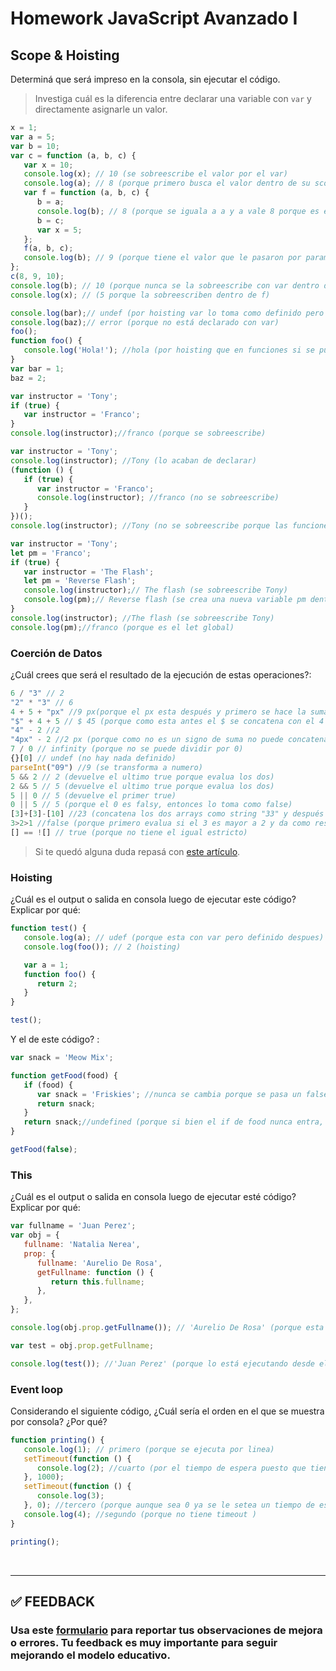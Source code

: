 # Homework JavaScript Avanzado I

## Scope & Hoisting

Determiná que será impreso en la consola, sin ejecutar el código.

> Investiga cuál es la diferencia entre declarar una variable con `var` y directamente asignarle un valor.

```javascript
x = 1;
var a = 5; 
var b = 10; 
var c = function (a, b, c) {
   var x = 10;
   console.log(x); // 10 (se sobreescribe el valor por el var)
   console.log(a); // 8 (porque primero busca el valor dentro de su scoope, y por parametro le pasan 8)
   var f = function (a, b, c) {
      b = a;
      console.log(b); // 8 (porque se iguala a a y a vale 8 porque es el mismo valor que los parametros)
      b = c;
      var x = 5;
   };
   f(a, b, c);
   console.log(b); // 9 (porque tiene el valor que le pasaron por parametro ya que esta fuera del contexto de f)
};
c(8, 9, 10);
console.log(b); // 10 (porque nunca se la sobreescribe con var dentro de la funcion)
console.log(x); // (5 porque la sobreescriben dentro de f)
```

```javascript
console.log(bar);// undef (por hoisting var lo toma como definido pero no su valor)
console.log(baz);// error (porque no está declarado con var)
foo();
function foo() {
   console.log('Hola!'); //hola (por hoisting que en funciones si se puede ver el valor)
}
var bar = 1;
baz = 2;
```

```javascript
var instructor = 'Tony';
if (true) {
   var instructor = 'Franco';
}
console.log(instructor);//franco (porque se sobreescribe)
```

```javascript
var instructor = 'Tony';
console.log(instructor); //Tony (lo acaban de declarar)
(function () {
   if (true) {
      var instructor = 'Franco';
      console.log(instructor); //franco (no se sobreescribe)
   }
})();
console.log(instructor); //Tony (no se sobreescribe porque las funciones anonimas sirve para que ningun dato se pise)
```

```javascript
var instructor = 'Tony';
let pm = 'Franco';
if (true) {
   var instructor = 'The Flash'; 
   let pm = 'Reverse Flash';
   console.log(instructor);// The flash (se sobreescribe Tony)
   console.log(pm);// Reverse flash (se crea una nueva variable pm dentro del bloque if)
}
console.log(instructor); //The flash (se sobreescribe Tony)
console.log(pm);//franco (porque es el let global)
```

### Coerción de Datos

¿Cuál crees que será el resultado de la ejecución de estas operaciones?:

```javascript
6 / "3" // 2
"2" * "3" // 6
4 + 5 + "px" //9 px(porque el px esta después y primero se hace la suma) 
"$" + 4 + 5 // $ 45 (porque como esta antes el $ se concatena con el 4 y el 5 como string)
"4" - 2 //2
"4px" - 2 //2 px (porque como no es un signo de suma no puede concatenar)
7 / 0 // infinity (porque no se puede dividir por 0)
{}[0] // undef (no hay nada definido)
parseInt("09") //9 (se transforma a numero)
5 && 2 // 2 (devuelve el ultimo true porque evalua los dos)
2 && 5 // 5 (devuelve el ultimo true porque evalua los dos)
5 || 0 // 5 (devuelve el primer true)
0 || 5 // 5 (porque el 0 es falsy, entonces lo toma como false) 
[3]+[3]-[10] //23 (concatena los dos arrays como string "33" y después los transforma y resta 10)
3>2>1 //false (porque primero evalua si el 3 es mayor a 2 y da como resultado true, y el true despues lo evalua con el 1, preguntando si true es mayor a 1)
[] == ![] // true (porque no tiene el igual estricto)
```

> Si te quedó alguna duda repasá con [este artículo](http://javascript.info/tutorial/object-conversion).

### Hoisting

¿Cuál es el output o salida en consola luego de ejecutar este código? Explicar por qué:

```javascript
function test() {
   console.log(a); // udef (porque esta con var pero definido despues)
   console.log(foo()); // 2 (hoisting)

   var a = 1;
   function foo() {
      return 2;
   }
}

test();
```

Y el de este código? :

```javascript
var snack = 'Meow Mix';

function getFood(food) {
   if (food) {
      var snack = 'Friskies'; //nunca se cambia porque se pasa un false como parametro, y como siempre va a evaluar false el if nunca va a entrar
      return snack; 
   }
   return snack;//undefined (porque si bien el if de food nunca entra, antes de ejecutarlo primero se crea en memoria el espacio de la var snack, pero nunca se lee su valor, por lo cual queda como undefined. y esto se da así porque el return está dentro de la función)
}

getFood(false);
```

### This

¿Cuál es el output o salida en consola luego de ejecutar esté código? Explicar por qué:

```javascript
var fullname = 'Juan Perez';
var obj = {
   fullname: 'Natalia Nerea',
   prop: {
      fullname: 'Aurelio De Rosa',
      getFullname: function () {
         return this.fullname; 
      },
   },
};

console.log(obj.prop.getFullname()); // 'Aurelio De Rosa' (porque esta llamando a la funcion de prop y dentro de esta esta declarada el fullname)

var test = obj.prop.getFullname;

console.log(test()); //'Juan Perez' (porque lo está ejecutando desde el contexto global)
```

### Event loop

Considerando el siguiente código, ¿Cuál sería el orden en el que se muestra por consola? ¿Por qué?

```javascript
function printing() {
   console.log(1); // primero (porque se ejecuta por linea)
   setTimeout(function () {
      console.log(2); //cuarto (por el tiempo de espera puesto que tiene)
   }, 1000); 
   setTimeout(function () {
      console.log(3);
   }, 0); //tercero (porque aunque sea 0 ya se le setea un tiempo de espera y eso ya lo hace llamar a la api)
   console.log(4); //segundo (porque no tiene timeout )
}

printing();
```

</br >

---

## **✅ FEEDBACK**

### Usa este [**formulario**](https://docs.google.com/forms/d/e/1FAIpQLSe1MybH_Y-xcp1RP0jKPLndLdJYg8cwyHkSb9MwSrEjoxyzWg/viewform) para reportar tus observaciones de mejora o errores. Tu feedback es muy importante para seguir mejorando el modelo educativo.
